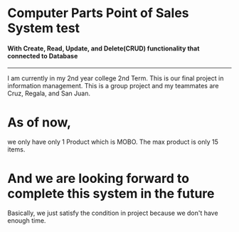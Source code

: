 # Computer Parts Point of Sales System test

#### With Create, Read, Update, and Delete(CRUD) functionality that connected to Database
*****

I am currently in my 2nd year college 2nd Term. This is our final project in
information management. This is a group project and my teammates are Cruz, Regala,
and San Juan.

# As of now,

we only have only 1 Product which is MOBO. The max product is only 15 items.

# And we are looking forward to complete this system in the future

Basically, we just satisfy the condition in project because we don't have enough
time.
